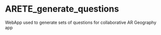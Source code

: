 # ARETE_generate_questions
WebApp used to generate sets of questions for collaborative AR Geography app

